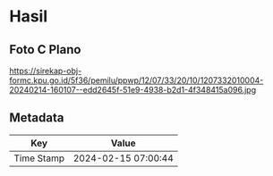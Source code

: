 # Hasil

## Foto C Plano

https://sirekap-obj-formc.kpu.go.id/5f36/pemilu/ppwp/12/07/33/20/10/1207332010004-20240214-160107--edd2645f-51e9-4938-b2d1-4f348415a096.jpg


## Metadata

| Key        | Value               |
| ---------- | ------------------- |
| Time Stamp | 2024-02-15 07:00:44 |



